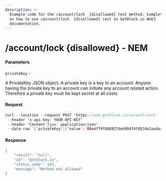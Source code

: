 ```yaml
---
description: >-
  Example code for the /account/lock  {disallowed} rest method. Сomplete guide
  on how to use /account/lock  {disallowed} rest in GetBlock.io Web3
  documentation.
---
```


# /account/lock {disallowed} - NEM

#### Parameters

`privateKey` -

A PrivateKey JSON object. A private key is a key to an account. Anyone having the private key to an account can initiate any account related action. Therefore a private key must be kept secret at all costs.

#### Request

```java
curl --location --request POST 'https://xem.getblock.io/account/lock'
 --header 'x-api-key: YOUR-API-KEY'
 --header 'Content-Type: application/json'
 --data-raw '{'privateKey':{'value':'68e4f79f886927de698df4f857de2aada41ccca6617e56bb0d61623b35b08cc0'}}'
```

#### Response

```java
{
    "result": "null",
    "id": "getblock.io",
    "status_code": 405,
    "message": "Method not allowed"
}
```
